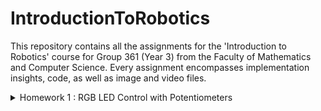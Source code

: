 # IntroductionToRobotics

 This repository contains all the assignments for the 'Introduction to Robotics' course for Group 361 (Year 3) from the Faculty of Mathematics and Computer Science. Every assignment encompasses implementation insights, code, as well as image and video files.

<details>
  <summary> 
    Homework 1 : RGB LED Control with Potentiometers
  </summary>  

## RGB LED Control with Potentiometers

### Objective
* Interface potentiometers with Arduino to control an RGB LED's individual channels - Red, Green, Blue.
* Learn to harness analog readings from potentiometers and utilize digital electronics techniques for LED control.
* Adhere to a consistent and clean coding style, ensuring the code is well-commented and easily understandable by peers and reviewers.

  
### Components Used
* 1 RGB LED 
* 3 potentiometers 
* Resistors and wires as necessary


### Technical Implementation
* Control each RGB channel of the LED using dedicated potentiometers.
* The Arduino interprets the analog readings from the potentiometers and then produces a mapped output to the RGB LED pins for precise color adjustments.


### Documentation & Publishing
* The code related to this project has been uploaded to this repository.
* The repository’s README (which you are currently viewing) contains:
  - The project requirements and description.
  - A photo of the hardware setup.
  - A link to the video showcasing the functionality.



### Photos of the Hardware Setup
* A detailed view of the Arduino setup on a breadboard with the illuminated LED indicating its active state.
![RGB_ARDUINO_2](https://github.com/uantoniaa/IntroductionToRobotics/assets/93488180/2f1f4875-0148-47ac-bb2a-1f435fe4fd37)



### The Video 


[![Watch the video]](https://youtube.com/shorts/LWe2Eiy1l58?feature=share)








